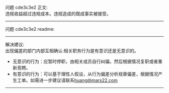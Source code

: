 问题 cde3c3e2 正文:  
违规收益超过违规成本。违规造成的既成事实被接受。

---
问题 cde3c3e2 readme:

---
解决建议:  
出现偏差的部门内部互相确认:相关职务行为是有意识还是无意识的。
  - 无意识的行为：应暂时停职，由相关成员自行纠偏，然后根据情况复职或者重新竞聘。
  - 有意识的行为：可以基于理性人假设，从行为偏差分析规章偏差，根据情况产生工单。如需进一步建议请联系<huang@mars22.com>  
---
